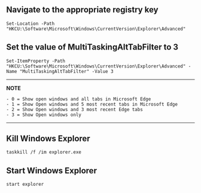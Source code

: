 ## Navigate to the appropriate registry key
    Set-Location -Path "HKCU:\Software\Microsoft\Windows\CurrentVersion\Explorer\Advanced"
## Set the value of MultiTaskingAltTabFilter to 3
    Set-ItemProperty -Path "HKCU:\Software\Microsoft\Windows\CurrentVersion\Explorer\Advanced" -Name "MultiTaskingAltTabFilter" -Value 3
---
**NOTE**

    - 0 = Show open windows and all tabs in Microsoft Edge
    - 1 = Show Open windows and 5 most recent tabs in Microsoft Edge
    - 2 = Show Open windows and 3 most recent Edge tabs
    - 3 = Show Open windows only
---
## Kill Windows Explorer
    taskkill /f /im explorer.exe
## Start Windows Explorer
    start explorer
    
